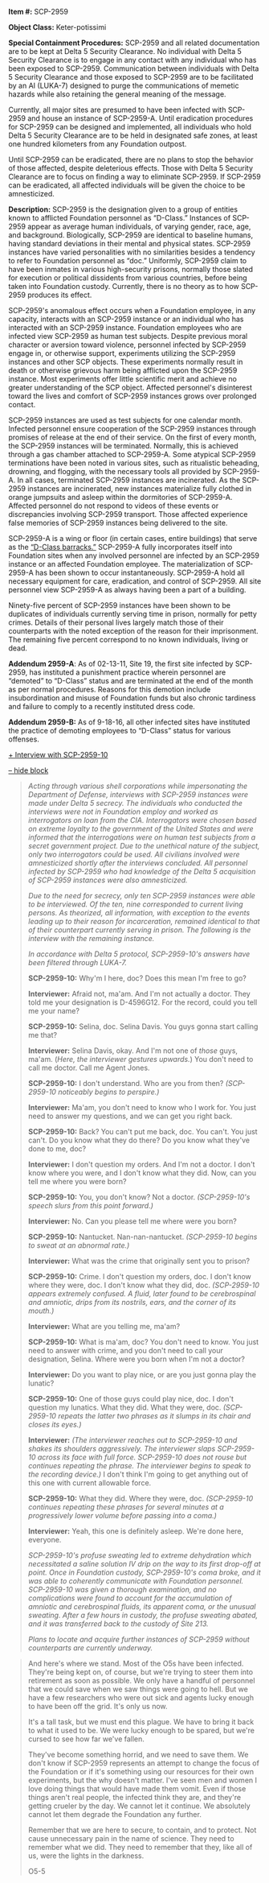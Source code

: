 **Item #:** SCP-2959

**Object Class:** Keter-potissimi

**Special Containment Procedures:** SCP-2959 and all related documentation are to be kept at Delta 5 Security Clearance. No individual with Delta 5 Security Clearance is to engage in any contact with any individual who has been exposed to SCP-2959. Communication between individuals with Delta 5 Security Clearance and those exposed to SCP-2959 are to be facilitated by an AI (LUKA-7) designed to purge the communications of memetic hazards while also retaining the general meaning of the message.

Currently, all major sites are presumed to have been infected with SCP-2959 and house an instance of SCP-2959-A. Until eradication procedures for SCP-2959 can be designed and implemented, all individuals who hold Delta 5 Security Clearance are to be held in designated safe zones, at least one hundred kilometers from any Foundation outpost.

Until SCP-2959 can be eradicated, there are no plans to stop the behavior of those affected, despite deleterious effects. Those with Delta 5 Security Clearance are to focus on finding a way to eliminate SCP-2959. If SCP-2959 can be eradicated, all affected individuals will be given the choice to be amnesticized.

**Description:** SCP-2959 is the designation given to a group of entities known to afflicted Foundation personnel as “D-Class.” Instances of SCP-2959 appear as average human individuals, of varying gender, race, age, and background. Biologically, SCP-2959 are identical to baseline humans, having standard deviations in their mental and physical states. SCP-2959 instances have varied personalities with no similarities besides a tendency to refer to Foundation personnel as “doc.” Uniformly, SCP-2959 claim to have been inmates in various high-security prisons, normally those slated for execution or political dissidents from various countries, before being taken into Foundation custody. Currently, there is no theory as to how SCP-2959 produces its effect.

SCP-2959's anomalous effect occurs when a Foundation employee, in any capacity, interacts with an SCP-2959 instance or an individual who has interacted with an SCP-2959 instance. Foundation employees who are infected view SCP-2959 as human test subjects. Despite previous moral character or aversion toward violence, personnel infected by SCP-2959 engage in, or otherwise support, experiments utilizing the SCP-2959 instances and other SCP objects. These experiments normally result in death or otherwise grievous harm being afflicted upon the SCP-2959 instance. Most experiments offer little scientific merit and achieve no greater understanding of the SCP object. Affected personnel's disinterest toward the lives and comfort of SCP-2959 instances grows over prolonged contact.

SCP-2959 instances are used as test subjects for one calendar month. Infected personnel ensure cooperation of the SCP-2959 instances through promises of release at the end of their service. On the first of every month, the SCP-2959 instances will be terminated. Normally, this is achieved through a gas chamber attached to SCP-2959-A. Some atypical SCP-2959 terminations have been noted in various sites, such as ritualistic beheading, drowning, and flogging, with the necessary tools all provided by SCP-2959-A. In all cases, terminated SCP-2959 instances are incinerated. As the SCP-2959 instances are incinerated, new instances materialize fully clothed in orange jumpsuits and asleep within the dormitories of SCP-2959-A. Affected personnel do not respond to videos of these events or discrepancies involving SCP-2959 transport. Those affected experience false memories of SCP-2959 instances being delivered to the site.

SCP-2959-A is a wing or floor (in certain cases, entire buildings) that serve as the [“D-Class barracks.”](/history) SCP-2959-A fully incorporates itself into Foundation sites when any involved personnel are infected by an SCP-2959 instance or an affected Foundation employee. The materialization of SCP-2959-A has been shown to occur instantaneously. SCP-2959-A hold all necessary equipment for care, eradication, and control of SCP-2959. All site personnel view SCP-2959-A as always having been a part of a building.

Ninety-five percent of SCP-2959 instances have been shown to be duplicates of individuals currently serving time in prison, normally for petty crimes. Details of their personal lives largely match those of their counterparts with the noted exception of the reason for their imprisonment. The remaining five percent correspond to no known individuals, living or dead.

**Addendum 2959-A**: As of 02-13-11, Site 19, the first site infected by SCP-2959, has instituted a punishment practice wherein personnel are “demoted” to “D-Class” status and are terminated at the end of the month as per normal procedures. Reasons for this demotion include insubordination and misuse of Foundation funds but also chronic tardiness and failure to comply to a recently instituted dress code.

**Addendum 2959-B:** As of 9-18-16, all other infected sites have instituted the practice of demoting employees to “D-Class” status for various offenses.

[+ Interview with SCP-2959-10](javascript:;)

[– hide block](javascript:;)

> _Acting through various shell corporations while impersonating the Department of Defense, interviews with SCP-2959 instances were made under Delta 5 secrecy. The individuals who conducted the interviews were not in Foundation employ and worked as interrogators on loan from the CIA. Interrogators were chosen based on extreme loyalty to the government of the United States and were informed that the interrogations were on human test subjects from a secret government project. Due to the unethical nature of the subject, only two interrogators could be used. All civilians involved were amnesticized shortly after the interviews concluded. All personnel infected by SCP-2959 who had knowledge of the Delta 5 acquisition of SCP-2959 instances were also amnesticized._
> 
> _Due to the need for secrecy, only ten SCP-2959 instances were able to be interviewed. Of the ten, nine corresponded to current living persons. As theorized, all information, with exception to the events leading up to their reason for incarceration, remained identical to that of their counterpart currently serving in prison. The following is the interview with the remaining instance._
> 
> _In accordance with Delta 5 protocol, SCP-2959-10's answers have been filtered through LUKA-7._
> 
> **SCP-2959-10:** Why'm I here, doc? Does this mean I'm free to go?
> 
> **Interviewer:** Afraid not, ma'am. And I'm not actually a doctor. They told me your designation is D-4596G12. For the record, could you tell me your name?
> 
> **SCP-2959-10:** Selina, doc. Selina Davis. You guys gonna start calling me that?
> 
> **Interviewer:** Selina Davis, okay. And I'm not one of _those_ guys, ma'am. (_Here, the interviewer gestures upwards._) You don't need to call me doctor. Call me Agent Jones.
> 
> **SCP-2959-10:** I don't understand. Who are you from then? _(SCP-2959-10 noticeably begins to perspire.)_
> 
> **Interviewer:** Ma'am, you don't need to know who I work for. You just need to answer my questions, and we can get you right back.
> 
> **SCP-2959-10:** Back? You can't put me back, doc. You can't. You just can't. Do you know what they do there? Do you know what they've done to me, doc?
> 
> **Interviewer:** I don't question my orders. And I'm not a doctor. I don't know where you were, and I don't know what they did. Now, can you tell me where you were born?
> 
> **SCP-2959-10:** You, you don't know? Not a doctor. _(SCP-2959-10's speech slurs from this point forward.)_
> 
> **Interviewer:** No. Can you please tell me where were you born?
> 
> **SCP-2959-10:** Nantucket. Nan-nan-nantucket. _(SCP-2959-10 begins to sweat at an abnormal rate.)_
> 
> **Interviewer:** What was the crime that originally sent you to prison?
> 
> **SCP-2959-10:** Crime. I don't question my orders, doc. I don't know where they were, doc. I don't know what they did, doc. _(SCP-2959-10 appears extremely confused. A fluid, later found to be cerebrospinal and amniotic, drips from its nostrils, ears, and the corner of its mouth.)_
> 
> **Interviewer:** What are you telling me, ma'am?
> 
> **SCP-2959-10:** What is ma'am, doc? You don't need to know. You just need to answer with crime, and you don't need to call your designation, Selina. Where were you born when I'm not a doctor?
> 
> **Interviewer:** Do you want to play nice, or are you just gonna play the lunatic?
> 
> **SCP-2959-10:** One of those guys could play nice, doc. I don't question my lunatics. What they did. What they were, doc. _(SCP-2959-10 repeats the latter two phrases as it slumps in its chair and closes its eyes.)_
> 
> **Interviewer:** _(The interviewer reaches out to SCP-2959-10 and shakes its shoulders aggressively. The interviewer slaps SCP-2959-10 across its face with full force. SCP-2959-10 does not rouse but continues repeating the phrase. The interviewer begins to speak to the recording device.)_ I don't think I'm going to get anything out of this one with current allowable force.
> 
> **SCP-2959-10:** What they did. Where they were, doc. _(SCP-2959-10 continues repeating these phrases for several minutes at a progressively lower volume before passing into a coma.)_
> 
> **Interviewer:** Yeah, this one is definitely asleep. We're done here, everyone.
> 
> _SCP-2959-10's profuse sweating led to extreme dehydration which necessitated a saline solution IV drip on the way to its first drop-off at point. Once in Foundation custody, SCP-2959-10's coma broke, and it was able to coherently communicate with Foundation personnel. SCP-2959-10 was given a thorough examination, and no complications were found to account for the accumulation of amniotic and cerebrospinal fluids, its apparent coma, or the unusual sweating. After a few hours in custody, the profuse sweating abated, and it was transferred back to the custody of Site 213._
> 
> _Plans to locate and acquire further instances of SCP-2959 without counterparts are currently underway._

> And here's where we stand. Most of the O5s have been infected. They're being kept on, of course, but we're trying to steer them into retirement as soon as possible. We only have a handful of personnel that we could save when we saw things were going to hell. But we have a few researchers who were out sick and agents lucky enough to have been off the grid. It's only us now.
> 
> It's a tall task, but we must end this plague. We have to bring it back to what it used to be. We were lucky enough to be spared, but we're cursed to see how far we've fallen.
> 
> They've become something horrid, and we need to save them. We don't know if SCP-2959 represents an attempt to change the focus of the Foundation or if it's something using our resources for their own experiments, but the why doesn't matter. I've seen men and women I love doing things that would have made them vomit. Even if those things aren't real people, the infected think they are, and they're getting crueler by the day. We cannot let it continue. We absolutely cannot let them degrade the Foundation any further.
> 
> Remember that we are here to secure, to contain, and to protect. Not cause unnecessary pain in the name of science. They need to remember what we did. They need to remember that they, like all of us, were the lights in the darkness.
> 
> O5-5